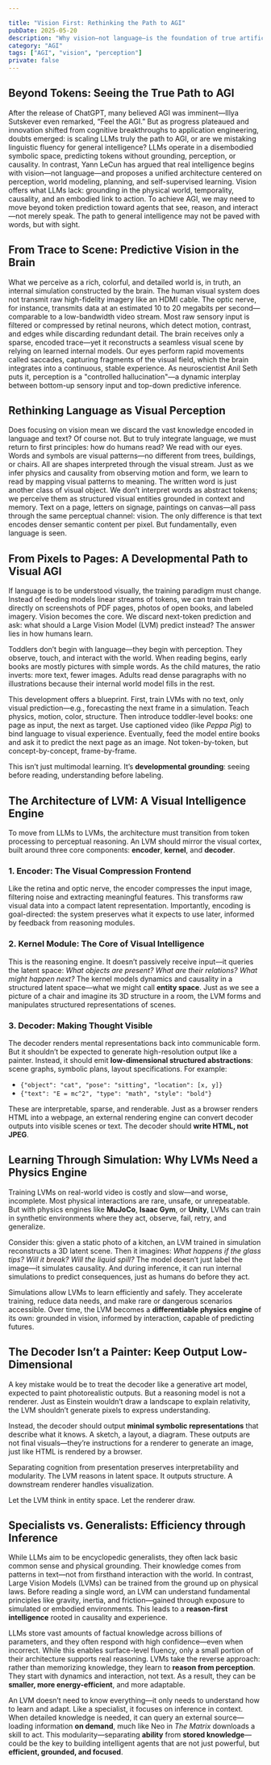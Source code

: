 ```yaml
---

title: "Vision First: Rethinking the Path to AGI"
pubDate: 2025-05-20
description: "Why vision—not language—is the foundation of true artificial general intelligence."
category: "AGI"
tags: ["AGI", "vision", "perception"]
private: false
---
```


## Beyond Tokens: Seeing the True Path to AGI

After the release of ChatGPT, many believed AGI was imminent—Illya Sutskever even remarked, “Feel the AGI.” But as progress plateaued and innovation shifted from cognitive breakthroughs to application engineering, doubts emerged: is scaling LLMs truly the path to AGI, or are we mistaking linguistic fluency for general intelligence? LLMs operate in a disembodied symbolic space, predicting tokens without grounding, perception, or causality. In contrast, Yann LeCun has argued that real intelligence begins with vision—not language—and proposes a unified architecture centered on perception, world modeling, planning, and self-supervised learning. Vision offers what LLMs lack: grounding in the physical world, temporality, causality, and an embodied link to action. To achieve AGI, we may need to move beyond token prediction toward agents that see, reason, and interact—not merely speak. The path to general intelligence may not be paved with words, but with sight.

## From Trace to Scene: Predictive Vision in the Brain

What we perceive as a rich, colorful, and detailed world is, in truth, an internal simulation constructed by the brain. The human visual system does not transmit raw high-fidelity imagery like an HDMI cable. The optic nerve, for instance, transmits data at an estimated 10 to 20 megabits per second—comparable to a low-bandwidth video stream. Most raw sensory input is filtered or compressed by retinal neurons, which detect motion, contrast, and edges while discarding redundant detail. The brain receives only a sparse, encoded trace—yet it reconstructs a seamless visual scene by relying on learned internal models. Our eyes perform rapid movements called saccades, capturing fragments of the visual field, which the brain integrates into a continuous, stable experience. As neuroscientist Anil Seth puts it, perception is a "controlled hallucination"—a dynamic interplay between bottom-up sensory input and top-down predictive inference.

## Rethinking Language as Visual Perception

Does focusing on vision mean we discard the vast knowledge encoded in language and text? Of course not. But to truly integrate language, we must return to first principles: how do humans read? We read with our eyes. Words and symbols are visual patterns—no different from trees, buildings, or chairs. All are shapes interpreted through the visual stream. Just as we infer physics and causality from observing motion and form, we learn to read by mapping visual patterns to meaning. The written word is just another class of visual object. We don’t interpret words as abstract tokens; we perceive them as structured visual entities grounded in context and memory. Text on a page, letters on signage, paintings on canvas—all pass through the same perceptual channel: vision. The only difference is that text encodes denser semantic content per pixel. But fundamentally, even language is seen.

## From Pixels to Pages: A Developmental Path to Visual AGI

If language is to be understood visually, the training paradigm must change. Instead of feeding models linear streams of tokens, we can train them directly on screenshots of PDF pages, photos of open books, and labeled imagery. Vision becomes the core. We discard next-token prediction and ask: what should a Large Vision Model (LVM) predict instead? The answer lies in how humans learn.

Toddlers don’t begin with language—they begin with perception. They observe, touch, and interact with the world. When reading begins, early books are mostly pictures with simple words. As the child matures, the ratio inverts: more text, fewer images. Adults read dense paragraphs with no illustrations because their internal world model fills in the rest.

This development offers a blueprint. First, train LVMs with no text, only visual prediction—e.g., forecasting the next frame in a simulation. Teach physics, motion, color, structure. Then introduce toddler-level books: one page as input, the next as target. Use captioned video (like *Peppa Pig*) to bind language to visual experience. Eventually, feed the model entire books and ask it to predict the next page as an image. Not token-by-token, but concept-by-concept, frame-by-frame.

This isn’t just multimodal learning. It’s **developmental grounding**: seeing before reading, understanding before labeling.

## The Architecture of LVM: A Visual Intelligence Engine

To move from LLMs to LVMs, the architecture must transition from token processing to perceptual reasoning. An LVM should mirror the visual cortex, built around three core components: **encoder**, **kernel**, and **decoder**.

### 1. Encoder: The Visual Compression Frontend

Like the retina and optic nerve, the encoder compresses the input image, filtering noise and extracting meaningful features. This transforms raw visual data into a compact latent representation. Importantly, encoding is goal-directed: the system preserves what it expects to use later, informed by feedback from reasoning modules.

### 2. Kernel Module: The Core of Visual Intelligence

This is the reasoning engine. It doesn’t passively receive input—it queries the latent space: *What objects are present? What are their relations? What might happen next?* The kernel models dynamics and causality in a structured latent space—what we might call **entity space**. Just as we see a picture of a chair and imagine its 3D structure in a room, the LVM forms and manipulates structured representations of scenes.

### 3. Decoder: Making Thought Visible

The decoder renders mental representations back into communicable form. But it shouldn’t be expected to generate high-resolution output like a painter. Instead, it should emit **low-dimensional structured abstractions**: scene graphs, symbolic plans, layout specifications. For example:

* `{"object": "cat", "pose": "sitting", "location": [x, y]}`
* `{"text": "E = mc^2", "type": "math", "style": "bold"}`

These are interpretable, sparse, and renderable. Just as a browser renders HTML into a webpage, an external rendering engine can convert decoder outputs into visible scenes or text. The decoder should **write HTML, not JPEG**.

## Learning Through Simulation: Why LVMs Need a Physics Engine

Training LVMs on real-world video is costly and slow—and worse, incomplete. Most physical interactions are rare, unsafe, or unrepeatable. But with physics engines like **MuJoCo**, **Isaac Gym**, or **Unity**, LVMs can train in synthetic environments where they act, observe, fail, retry, and generalize.

Consider this: given a static photo of a kitchen, an LVM trained in simulation reconstructs a 3D latent scene. Then it imagines: *What happens if the glass tips? Will it break? Will the liquid spill?* The model doesn’t just label the image—it simulates causality. And during inference, it can run internal simulations to predict consequences, just as humans do before they act.

Simulations allow LVMs to learn efficiently and safely. They accelerate training, reduce data needs, and make rare or dangerous scenarios accessible. Over time, the LVM becomes a **differentiable physics engine** of its own: grounded in vision, informed by interaction, capable of predicting futures.

## The Decoder Isn’t a Painter: Keep Output Low-Dimensional

A key mistake would be to treat the decoder like a generative art model, expected to paint photorealistic outputs. But a reasoning model is not a renderer. Just as Einstein wouldn’t draw a landscape to explain relativity, the LVM shouldn’t generate pixels to express understanding.

Instead, the decoder should output **minimal symbolic representations** that describe what it knows. A sketch, a layout, a diagram. These outputs are not final visuals—they’re instructions for a renderer to generate an image, just like HTML is rendered by a browser.

Separating cognition from presentation preserves interpretability and modularity. The LVM reasons in latent space. It outputs structure. A downstream renderer handles visualization.

Let the LVM think in entity space.
Let the renderer draw.

## Specialists vs. Generalists: Efficiency through Inference

While LLMs aim to be encyclopedic generalists, they often lack basic common sense and physical grounding. Their knowledge comes from patterns in text—not from firsthand interaction with the world. In contrast, Large Vision Models (LVMs) can be trained from the ground up on physical laws. Before reading a single word, an LVM can understand fundamental principles like gravity, inertia, and friction—gained through exposure to simulated or embodied environments. This leads to a **reason-first intelligence** rooted in causality and experience.

LLMs store vast amounts of factual knowledge across billions of parameters, and they often respond with high confidence—even when incorrect. While this enables surface-level fluency, only a small portion of their architecture supports real reasoning. LVMs take the reverse approach: rather than memorizing knowledge, they learn to **reason from perception**. They start with dynamics and interaction, not text. As a result, they can be **smaller, more energy-efficient**, and more adaptable.

An LVM doesn’t need to know everything—it only needs to understand how to learn and adapt. Like a specialist, it focuses on inference in context. When detailed knowledge is needed, it can query an external source—loading information **on demand**, much like Neo in _The Matrix_ downloads a skill to act. This modularity—separating **ability** from **stored knowledge**—could be the key to building intelligent agents that are not just powerful, but **efficient, grounded, and focused**.
